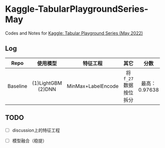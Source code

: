 # Kaggle-TabularPlaygroundSeries-May
Codes and Notes for [Kaggle: Tabular Playground Series (May 2022)](https://www.kaggle.com/competitions/tabular-playground-series-may-2022)

## Log

|   Repo   |        使用模型         |      特征工程      |         其它         |     分数      |
| :------: | :---------------------: | :----------------: | :------------------: | :-----------: |
| Baseline | (1)LightGBM<br />(2)DNN | MinMax+LabelEncode | 将`f_27`数据按位拆分 | 最高：0.97638 |

## TODO

- [ ] discussion上的特征工程
- [ ] 模型融合（稳提）

